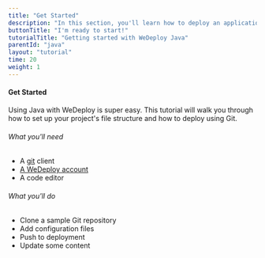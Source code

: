```yaml
---
title: "Get Started"
description: "In this section, you'll learn how to deploy an application using WeDeploy Java."
buttonTitle: "I'm ready to start!"
tutorialTitle: "Getting started with WeDeploy Java"
parentId: "java"
layout: "tutorial"
time: 20
weight: 1
---
```


#### Get Started

Using Java with WeDeploy is super easy. This tutorial will walk you through how to set up your project's file structure and how to deploy using Git.

###### What you'll need

<ul class="checklist">
	<li>A <a href="https://git-scm.com/downloads" target="_blank">git</a> client</li>
	<li><a href="http://dashboard.wedeploy.com/signup" target="_blank">A WeDeploy account</a></li>
	<li>A code editor</li>
</ul>

###### What you'll do

<ul class="checklist">
	<li>Clone a sample Git repository</li>
	<li>Add configuration files</li>
	<li>Push to deployment</li>
	<li>Update some content</li>
</ul>

